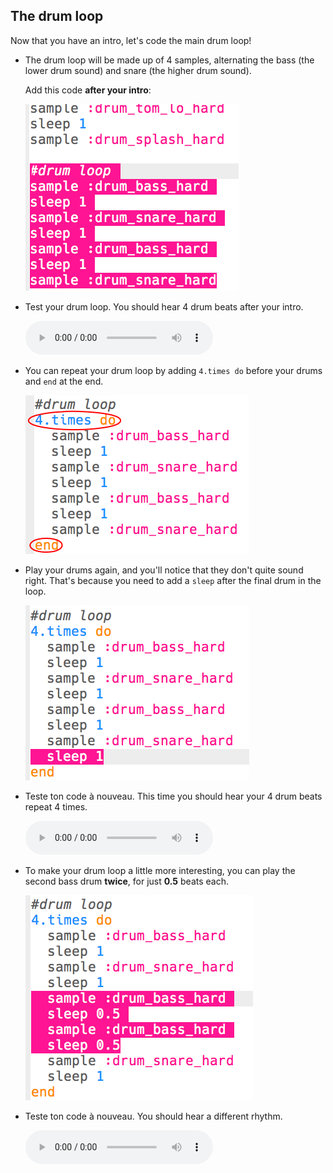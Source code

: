 ## The drum loop

Now that you have an intro, let's code the main drum loop!

+ The drum loop will be made up of 4 samples, alternating the bass (the lower drum sound) and snare (the higher drum sound).
    
    Add this code **after your intro**:
    
    ![capture d'écran](images/drum-main.png)

+ Test your drum loop. You should hear 4 drum beats after your intro.
    
    <div id="audio-preview" class="pdf-hidden">
      <audio controls preload> <source src="resources/drums-loop-1.mp3" type="audio/mpeg"> Your browser does not support the <code>audio</code> element. </audio>
    </div>
+ You can repeat your drum loop by adding `4.times do` before your drums and `end` at the end.
    
    ![capture d'écran](images/drum-loop-bug.png)

+ Play your drums again, and you'll notice that they don't quite sound right. That's because you need to add a `sleep` after the final drum in the loop.
    
    ![capture d'écran](images/drum-loop-fix.png)

+ Teste ton code à nouveau. This time you should hear your 4 drum beats repeat 4 times.
    
    <div id="audio-preview" class="pdf-hidden">
      <audio controls preload> <source src="resources/drums-loop-2.mp3" type="audio/mpeg"> Your browser does not support the <code>audio</code> element. </audio>
    </div>
+ To make your drum loop a little more interesting, you can play the second bass drum **twice**, for just **0.5** beats each.
    
    ![capture d'écran](images/drum-loop-double.png)

+ Teste ton code à nouveau. You should hear a different rhythm.
    
    <div id="audio-preview" class="pdf-hidden">
      <audio controls preload> <source src="resources/drums-loop-3.mp3" type="audio/mpeg"> Your browser does not support the <code>audio</code> element. </audio>
    </div>